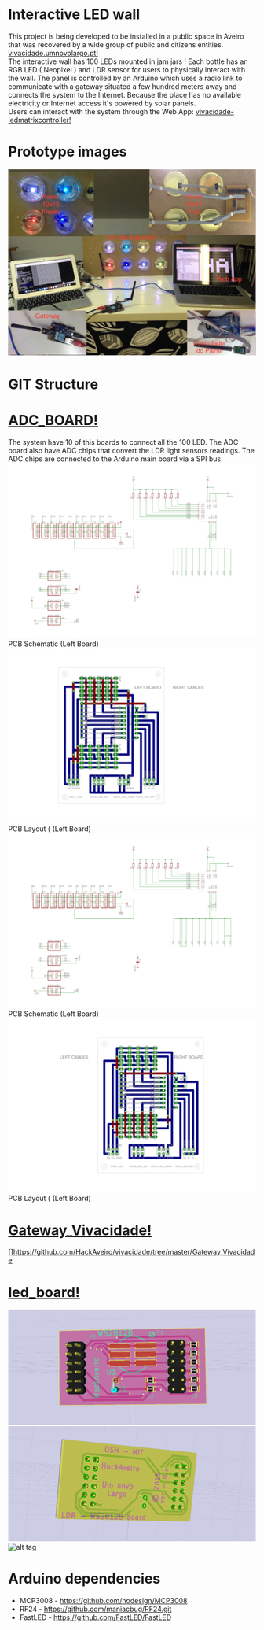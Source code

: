 Interactive LED wall
====================
This project is being developed to be installed in a public space in Aveiro that was recovered by a wide group of public and citizens entities. [vivacidade.umnovolargo.pt!](http://vivacidade.umnovolargo.pt)  
The interactive wall has 100 LEDs mounted in jam jars ! Each bottle has an RGB LED ( Neopixel ) and LDR sensor for users to physically interact with the wall. The panel is controlled by an Arduino which uses a radio link to communicate with a gateway situated a few hundred meters away and connects the system to the Internet. Because the place has no available electricity or Internet access it's powered by solar panels.  
Users can interact with the system through the Web App: [vivacidade-ledmatrixcontroller!](https://github.com/HackAveiro/vivacidade-ledmatrixcontroller)

Prototype images
===================
![alt tag](HackAveiro_Vivacidade-low.JPG)

GIT Structure
=============

[ADC_BOARD!](ADC_Board)
===========
The system have 10 of this boards to connect all the 100 LED. The ADC board also have ADC chips that convert the LDR light sensors readings. The ADC chips are connected to the Arduino main board via a SPI bus.
![alt tag](ADC_Board/ADC_Board_Left.sch.png)
PCB Schematic (Left Board)
![alt tag](ADC_Board/ADC_Board_Left.brd.png)
PCB Layout ( (Left Board)
![alt tag](ADC_Board/ADC_Board_Right.sch.png)
PCB Schematic (Left Board)
![alt tag](ADC_Board/ADC_Board_Right.brd.png)
PCB Layout ( (Left Board)

[Gateway_Vivacidade!](Gateway_Vivacidade)
==================
[]https://github.com/HackAveiro/vivacidade/tree/master/Gateway_Vivacidade

[led_board!](led_board)
=========
![alt tag](led_board/board1.png)
![alt tag](led_board/board2.png)
![alt tag](led_board/esquemático_neopixboard.png)

Arduino dependencies
====================
* MCP3008 - https://github.com/nodesign/MCP3008
* RF24 - https://github.com/maniacbug/RF24.git
* FastLED - https://github.com/FastLED/FastLED
